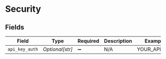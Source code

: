 # Security


## Fields

| Field              | Type               | Required           | Description        | Example            |
| ------------------ | ------------------ | ------------------ | ------------------ | ------------------ |
| `api_key_auth`     | *Optional[str]*    | :heavy_minus_sign: | N/A                | YOUR_API_KEY       |